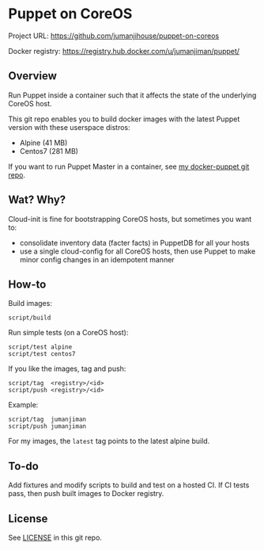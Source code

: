 Puppet on CoreOS
================

Project URL: https://github.com/jumanjihouse/puppet-on-coreos

Docker registry: https://registry.hub.docker.com/u/jumanjiman/puppet/


Overview
--------

Run Puppet inside a container such that it affects the state
of the underlying CoreOS host.

This git repo enables you to build docker images with the latest Puppet version
with these userspace distros:

* Alpine (41 MB)
* Centos7 (281 MB)

If you want to run Puppet Master in a container, see
[my docker-puppet git repo](https://github.com/jumanjiman/docker-puppet).


Wat? Why?
---------

Cloud-init is fine for bootstrapping CoreOS hosts, but sometimes you want to:

* consolidate inventory data (facter facts) in PuppetDB for all your hosts
* use a single cloud-config for all CoreOS hosts, then
  use Puppet to make minor config changes in an idempotent manner


How-to
------

Build images:

    script/build

Run simple tests (on a CoreOS host):

    script/test alpine
    script/test centos7

If you like the images, tag and push:

    script/tag  <registry>/<id>
    script/push <registry>/<id>

Example:

    script/tag  jumanjiman
    script/push jumanjiman

For my images, the `latest` tag points to the latest alpine build.


To-do
-----

Add fixtures and modify scripts to build and test on a hosted CI.
If CI tests pass, then push built images to Docker registry.


License
-------

See [LICENSE](LICENSE) in this git repo.
